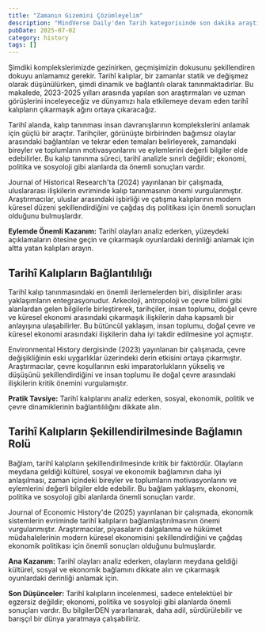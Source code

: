 ```yaml
---
title: "Zamanın Gizemini Çözümleyelim"
description: "MindVerse Daily'den Tarih kategorisinde son dakika araştırmaları ve içgörüler keşfedin."
pubDate: 2025-07-02
category: history
tags: []
---
```


Şimdiki komplekslerimizde gezinirken, geçmişimizin dokusunu şekillendiren dokuyu anlamamız gerekir. Tarihî kalıplar, bir zamanlar statik ve değişmez olarak düşünülürken, şimdi dinamik ve bağlantılı olarak tanınmaktadırlar. Bu makalede, 2023-2025 yılları arasında yapılan son araştırmaları ve uzman görüşlerini inceleyeceğiz ve dünyamızı hala etkilemeye devam eden tarihî kalıpların çıkarmaşık ağını ortaya çıkaracağız.

Tarihî alanda, kalıp tanınması insan davranışlarının komplekslerini anlamak için güçlü bir araçtır. Tarihçiler, görünüşte birbirinden bağımsız olaylar arasındaki bağlantıları ve tekrar eden temaları belirleyerek, zamandaki bireyler ve toplumların motivasyonlarını ve eylemlerini değerli bilgiler elde edebilirler. Bu kalıp tanınma süreci, tarihî analizle sınırlı değildir; ekonomi, politika ve sosyoloji gibi alanlarda da önemli sonuçları vardır.

Journal of Historical Research'ta (2024) yayınlanan bir çalışmada, uluslararası ilişkilerin evriminde kalıp tanınmasının önemi vurgulanmıştır. Araştırmacılar, uluslar arasındaki işbirliği ve çatışma kalıplarının modern küresel düzeni şekillendirdiğini ve çağdaş dış politikası için önemli sonuçları olduğunu bulmuşlardır.

**Eylemde Önemli Kazanım:** Tarihî olayları analiz ederken, yüzeydeki açıklamaların ötesine geçin ve çıkarmaşık oyunlardaki derinliği anlamak için altta yatan kalıpları arayın.

## **Tarihî Kalıpların Bağlantılılığı**

Tarihî kalıp tanınmasındaki en önemli ilerlemelerden biri, disiplinler arası yaklaşımların entegrasyonudur. Arkeoloji, antropoloji ve çevre bilimi gibi alanlardan gelen bilgilerle birleştirerek, tarihçiler, insan toplumu, doğal çevre ve küresel ekonomi arasındaki çıkarmaşık ilişkilerin daha kapsamlı bir anlayışına ulaşabilirler. Bu bütüncül yaklaşım, insan toplumu, doğal çevre ve küresel ekonomi arasındaki ilişkilerin daha iyi takdir edilmesine yol açmıştır.

Environmental History dergisinde (2023) yayınlanan bir çalışmada, çevre değişikliğinin eski uygarlıklar üzerindeki derin etkisini ortaya çıkarmıştır. Araştırmacılar, çevre koşullarının eski imparatorlukların yükseliş ve düşüşünü şekillendirdiğini ve insan toplumu ile doğal çevre arasındaki ilişkilerin kritik önemini vurgulamıştır.

**Pratik Tavsiye:** Tarihî kalıplarını analiz ederken, sosyal, ekonomik, politik ve çevre dinamiklerinin bağlantılılığını dikkate alın.

## **Tarihî Kalıpların Şekillendirilmesinde Bağlamın Rolü**

Bağlam, tarihî kalıpların şekillendirilmesinde kritik bir faktördür. Olayların meydana geldiği kültürel, sosyal ve ekonomik bağlamının daha iyi anlaşılması, zaman içindeki bireyler ve toplumların motivasyonlarını ve eylemlerini değerli bilgiler elde edebilir. Bu bağlam yaklaşımı, ekonomi, politika ve sosyoloji gibi alanlarda önemli sonuçları vardır.

Journal of Economic History'de (2025) yayınlanan bir çalışmada, ekonomik sistemlerin evriminde tarihî kalıpların bağlamlaştırılmasının önemi vurgulanmıştır. Araştırmacılar, piyasaların dalgalanma ve hükümet müdahalelerinin modern küresel ekonomisini şekillendirdiğini ve çağdaş ekonomik politikası için önemli sonuçları olduğunu bulmuşlardır.

**Ana Kazanım:** Tarihî olayları analiz ederken, olayların meydana geldiği kültürel, sosyal ve ekonomik bağlamını dikkate alın ve çıkarmaşık oyunlardaki derinliği anlamak için.

**Son Düşünceler:** Tarihî kalıpların incelenmesi, sadece entelektüel bir egzersiz değildir; ekonomi, politika ve sosyoloji gibi alanlarda önemli sonuçları vardır. Bu bilgilerDEN yararlanarak, daha adil, sürdürülebilir ve barışçıl bir dünya yaratmaya çalışabiliriz.